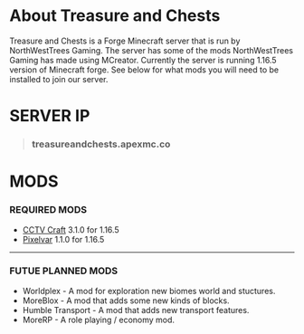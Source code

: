 # About Treasure and Chests
Treasure and Chests is a Forge Minecraft server that is run by NorthWestTrees Gaming. The server has some of the mods NorthWestTrees Gaming has made using MCreator.
Currently the server is running 1.16.5 version of Minecraft forge. See below for what mods you will need to be installed to join our server.

# SERVER IP
> ### treasureandchests.apexmc.co

# MODS
### REQUIRED MODS
- [CCTV Craft](https://github.com/cctvcraft/cctvcraft/wiki/1.16.5) 3.1.0 for 1.16.5
- [Pixelvar](https://github.com/pixelvar/pixelvar/wiki/1.16.5) 1.1.0 for 1.16.5

***

### FUTUE PLANNED MODS 
- Worldplex - A mod for exploration new biomes world and stuctures.
- MoreBlox - A mod that adds some new kinds of blocks.
- Humble Transport - A mod that adds new transport features.
- MoreRP - A role playing / economy mod.
